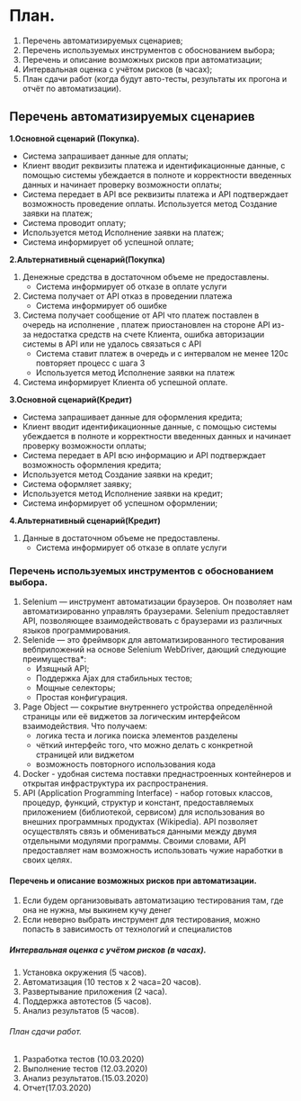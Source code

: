 
 # План.

<ol>
<li>Перечень автоматизируемых сценариев;</li>
<li>Перечень используемых инструментов с обоснованием выбора;</li>
<li>Перечень и описание возможных рисков при автоматизации;</li>
<li>Интервальная оценка с учётом рисков (в часах);</li>
<li>План сдачи работ (когда будут авто-тесты, результаты их прогона и отчёт по автоматизации).</li>
</ol>

 ## Перечень автоматизируемых сценариев

**1.Основной сценарий (Покупка).**

<ul>
  <li>Система запрашивает данные для оплаты;
  <li>Клиент вводит реквизиты платежа и идентификационные данные, с помощью системы убеждается в полноте и корректности введенных данных и начинает проверку возможности оплаты;</li>
  <li>Система передает в API все реквизиты платежа и API подтверждает возможность проведение оплаты. Используется метод Создание заявки на платеж;
  <li>Система проводит оплату;
  <li>Используется метод Исполнение заявки на платеж;
  <li>Система информирует об успешной оплате;
</ul> 

 **2.Альтернативный сценарий(Покупка)**

<ol>  
 <li>Денежные средства в достаточном объеме не предоставлены.
 
<ul>
<li> Система информирует об отказе в оплате услуги</li>
</ul>

<li>Система получает от API отказ в проведении платежа
<ul>
<li>Система информирует об ошибке</li>
</ul> 

<li>Система получает сообщение от API что платеж поставлен в очередь на исполнение , платеж приостановлен на стороне API из-за недостатка средств на счете Клиента, ошибка авторизации системы в API или не удалось связаться с API
<ul>
<li>Система ставит платеж в очередь и с интервалом не менее 120с повторяет процесс с шага 3
<li>Используется метод Исполнение заявки на платеж</li>
</ul> 

<li>Система информирует Клиента об успешной оплате.</li>
</ol> 

**3.Основной сценарий(Кредит)**

<ul>
  <li>Система запрашивает данные для оформления кредита;</li>
  <li>Клиент вводит идентификационные данные, с помощью системы убеждается в полноте и корректности введенных данных и начинает проверку возможности оплаты;</li>
  <li>Система передает в API всю информацию и API подтверждает возможность оформления кредита;</li>
  <li>Используется метод Создание заявки на кредит;</li>
  <li>Система оформляет заявку;</li>
  <li>Используется метод Исполнение заявки на кредит;</li>
  <li>Система информирует об успешном оформлении;</li>
</ul>

**4.Альтернативный сценарий(Кредит)**

<ol>  
 <li>Данные в достаточном объеме не предоставлены.
 
<ul>
<li> Система информирует об отказе в оплате услуги</li>
</ul>
</ol> 

 ### Перечень используемых инструментов с обоснованием выбора.

<ol>
<li>Selenium — инструмент автоматизации браузеров. Он позволяет нам
автоматизированно управлять браузерами.
Selenium предоставляет API, позволяющее взаимодействовать с
браузерами из различных языков программирования.
<li>Selenide — это фреймворк для автоматизированного тестирования вебприложений на основе Selenium WebDriver, дающий следующие
    преимущества*:
    <ul>
    <li>Изящный API;
    <li>Поддержка Ajax для стабильных тестов;
    <li>Мощные селекторы;
    <li>Простая конфигурация.
    </ul>
 <li>Page Object — сокрытие внутреннего устройства определённой
        страницы или её виджетов за логическим интерфейсом взаимодействия.
        Что получаем:
     <ul>
       <li>логика теста и логика поиска элементов разделены
       <li>чёткий интерфейс того, что можно делать с конкретной страницей или
        виджетом
       <li>возможность повторного использования кода
     </ul>
 <li>Docker - удобная система поставки преднастроенных контейнеров и открытая
         инфраструктура их распространения.
  <li>API (Application Programming Interface) - набор готовых классов, процедур, функций, структур и констант, предоставляемых приложением (библиотекой, сервисом) для использования во внешних программных продуктах (Wikipedia). API позволяет осуществлять связь и обмениваться данными между двумя отдельными модулями программы. Своими словами, API предоставляет нам возможность использовать чужие наработки в своих целях.     
 </ol>        
         
  #### Перечень и описание возможных рисков при автоматизации.
 
 <ol>
 <li>Если будем организовывать автоматизацию тестирования там, где она не нужна, мы выкинем кучу денег
 <li>Если неверно выбрать инструмент для тестирования, можно попасть в зависимость от технологий и специалистов
 </ol> 
 
 ##### Интервальная оценка с учётом рисков (в часах).
 <ol>
 <li>Установка окружения (5 часов).
 <li>Автоматизация (10 тестов x 2 часа=20 часов).
 <li>Развертывание приложения (2 часа).
 <li>Поддержка автотестов (5 часов).
 <li>Анализ результатов (5 часов).
 </ol>
 
 
 ###### План сдачи работ.
 
  <ol>
  <li>Разработка тестов (10.03.2020)
  <li>Выполнение тестов (12.03.2020)
  <li>Анализ результатов.(15.03.2020)
  <li>Отчет(17.03.2020)
  </ol>
 
 